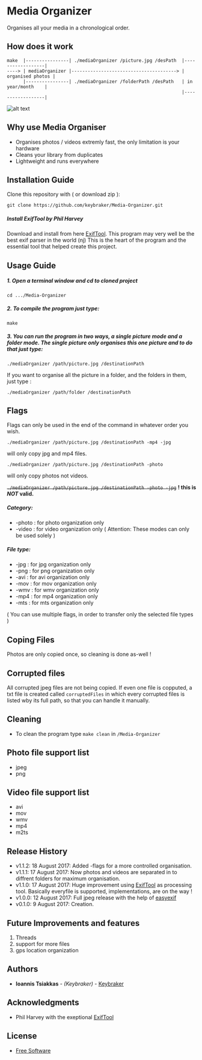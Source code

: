 # Media Organizer 
Organises all your media in a chronological order.

## How does it work 
```text
make  |----------------| ./mediaOrganizer /picture.jpg /desPath  |------------------| 
----> | mediaOrganizer |---------------------------------------> | organised photos | 
      |----------------| ./mediaOrganizer /folderPath /desPath   | in year/month    | 
                                                                 |------------------| 
```
![alt text](https://raw.githubusercontent.com/keybraker/Media-Organizer/master/MediaOrganizerDisplay.jpg)

## Why use Media Organiser
* Organises photos / videos extremly fast, the only limitation is your hardware
* Cleans your library from duplicates
* Lightweight and runs everywhere

## Installation Guide
Clone this repository with ( or download zip ):
```
git clone https://github.com/keybraker/Media-Organizer.git
```
##### Install ExifTool by Phil Harvey
Download and install from here [ExifTool](http://owl.phy.queensu.ca/~phil/exiftool/).
This program may very well be the best exif parser in the world (nj)
This is the heart of the program and the essential tool that helped create this project.

## Usage Guide
##### 1. Open a terminal window and cd to cloned project
```
cd .../Media-Organizer 
```

##### 2. To compile the program just type:
```
make 
```

##### 3. You can run the program in two ways, a single picture mode and a folder mode. The single picture only organises this one picture and to do that just type:
```
./mediaOrganizer /path/picture.jpg /destinationPath
```
If you want to organise all the picture in a folder, and the folders in them, just type :
```
./mediaOrganizer /path/folder /destinationPath
```

## Flags
Flags can only be used in the end of the command in whatever order you wish.
```
./mediaOrganizer /path/picture.jpg /destinationPath -mp4 -jpg
```
will only copy jpg and mp4 files.
```
./mediaOrganizer /path/picture.jpg /destinationPath -photo
```
will only copy photos not videos.

~~```./mediaOrganizer /path/picture.jpg /destinationPath -photo -jpg```~~ **! this is _NOT_ valid.**

##### Category:
 * -photo : for photo organization only
 * -video : for video organization only
   ( Attention: These modes can only be used solely )

##### File type:
 * -jpg : for jpg organization only
 * -png : for png organization only
 * -avi : for avi organization only
 * -mov : for mov organization only
 * -wmv : for wmv organization only
 * -mp4 : for mp4 organization only
 * -mts : for mts organization only

( You can use multiple flags, in order to transfer only the selected file types )

## Coping Files
Photos are only copied once, so cleaning is done as-well !

## Corrupted files
All corrupted jpeg files are not being copied. If even one file is copputed, a txt file is
created called ``` corruptedFiles ``` in which every corrupted files is listed wby its full
path, so that you can handle it manually.

## Cleaning
* To clean the program type ``` make clean ``` in ``` /Media-Organizer ```

## Photo file support list 
* jpeg
* png

## Video file support list 
* avi
* mov
* wmv
* mp4
* m2ts

## Release History

* v1.1.2: 18 August 2017: Added -flags for a more controlled organisation.
* v1.1.1: 17 August 2017: Now photos and videos are separated in to diffrent folders for maximum organisation.
* v1.1.0: 17 August 2017: Huge improvement using [ExifTool](http://owl.phy.queensu.ca/~phil/exiftool/) as processing tool.
						  Basically everyfile is supported, implementations,
						  are on the way !
* v1.0.0: 12 August 2017: Full jpeg release with the help of [easyexif](http://owl.phy.queensu.ca/~phil/exiftool/)
* v0.1.0: 9  August 2017: Creation.

## Future Improvements and features 
1. Threads
2. support for more files
3. gps location organization

## Authors
* **Ioannis Tsiakkas** - *(Keybraker)* - [Keybraker](https://github.com/keybraker)

## Acknowledgments
* Phil Harvey with the exeptional [ExifTool](http://owl.phy.queensu.ca/~phil/exiftool/)

## License
* [Free Software](http://www.gnu.org/philosophy/free-sw.html)
